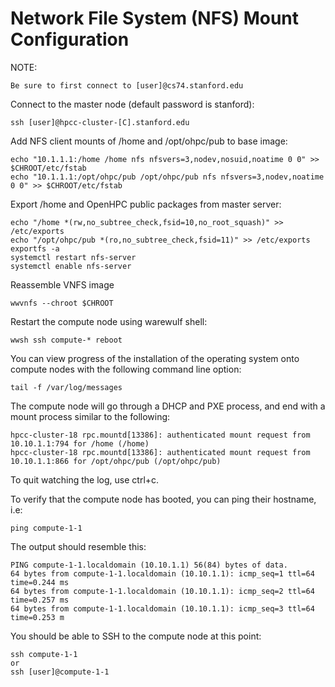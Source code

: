 # Network File System (NFS) Mount Configuration
NOTE:
```
Be sure to first connect to [user]@cs74.stanford.edu
```
Connect to the master node (default password is stanford):
```
ssh [user]@hpcc-cluster-[C].stanford.edu
```
Add NFS client mounts of /home and /opt/ohpc/pub to base image:
```
echo "10.1.1.1:/home /home nfs nfsvers=3,nodev,nosuid,noatime 0 0" >> $CHROOT/etc/fstab
echo "10.1.1.1:/opt/ohpc/pub /opt/ohpc/pub nfs nfsvers=3,nodev,noatime 0 0" >> $CHROOT/etc/fstab
```

Export /home and OpenHPC public packages from master server:
```
echo "/home *(rw,no_subtree_check,fsid=10,no_root_squash)" >> /etc/exports
echo "/opt/ohpc/pub *(ro,no_subtree_check,fsid=11)" >> /etc/exports
exportfs -a
systemctl restart nfs-server
systemctl enable nfs-server
```
Reassemble VNFS image
```
wwvnfs --chroot $CHROOT
```

Restart the compute node using warewulf shell:
```
wwsh ssh compute-* reboot
```

You can view progress of the installation of the operating system onto compute nodes with the following command line option:
```
tail -f /var/log/messages
```

The compute node will go through a DHCP and PXE process, and end with a mount process similar to the following:
```
hpcc-cluster-18 rpc.mountd[13386]: authenticated mount request from 10.10.1.1:794 for /home (/home)
hpcc-cluster-18 rpc.mountd[13386]: authenticated mount request from 10.10.1.1:866 for /opt/ohpc/pub (/opt/ohpc/pub)
```

To quit watching the log, use ctrl+c.

To verify that the compute node has booted, you can ping their hostname, i.e:
```
ping compute-1-1
```

The output should resemble this:
```
PING compute-1-1.localdomain (10.10.1.1) 56(84) bytes of data.
64 bytes from compute-1-1.localdomain (10.10.1.1): icmp_seq=1 ttl=64 time=0.244 ms
64 bytes from compute-1-1.localdomain (10.10.1.1): icmp_seq=2 ttl=64 time=0.257 ms
64 bytes from compute-1-1.localdomain (10.10.1.1): icmp_seq=3 ttl=64 time=0.253 m
```
You should be able to SSH to the compute node at this point:
```
ssh compute-1-1
or
ssh [user]@compute-1-1
```
